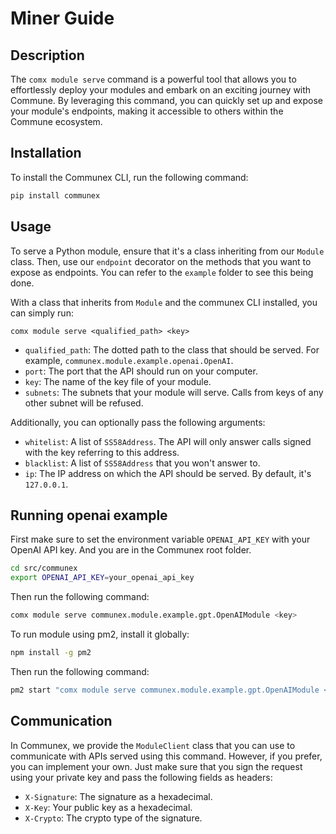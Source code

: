 # Miner Guide

## Description

The `comx module serve` command is a powerful tool that allows you to effortlessly deploy your modules and embark on an exciting journey with Commune. By leveraging this command, you can quickly set up and expose your module's endpoints, making it accessible to others within the Commune ecosystem.

## Installation

To install the Communex CLI, run the following command:

```sh
pip install communex
```

## Usage

To serve a Python module, ensure that it's a class inheriting from our `Module` class. Then, use our `endpoint` decorator on the methods that you want to expose as endpoints. You can refer to the `example` folder to see this being done.

With a class that inherits from `Module` and the communex CLI installed, you can simply run:

```
comx module serve <qualified_path> <key>
```

- `qualified_path`: The dotted path to the class that should be served. For example, `communex.module.example.openai.OpenAI`.
- `port`: The port that the API should run on your computer.
- `key`: The name of the key file of your module.
- `subnets`: The subnets that your module will serve. Calls from keys of any other subnet will be refused.

Additionally, you can optionally pass the following arguments:

- `whitelist`: A list of `SS58Address`. The API will only answer calls signed with the key referring to this address.
- `blacklist`: A list of `SS58Address` that you won't answer to.
- `ip`: The IP address on which the API should be served. By default, it's `127.0.0.1`.

## Running openai example

First make sure to set the environment variable `OPENAI_API_KEY` with your OpenAI API key. And you are in the Communex root folder.

```sh
cd src/communex
export OPENAI_API_KEY=your_openai_api_key
```

Then run the following command:

```sh
comx module serve communex.module.example.gpt.OpenAIModule <key> 
```

To run module using pm2, install it globally:

```sh
npm install -g pm2
```

Then run the following command:

```sh
pm2 start "comx module serve communex.module.example.gpt.OpenAIModule <key>" --name "openai"
```

## Communication

In Communex, we provide the `ModuleClient` class that you can use to communicate with APIs served using this command. However, if you prefer, you can implement your own. Just make sure that you sign the request using your private key and pass the following fields as headers:

- `X-Signature`: The signature as a hexadecimal.
- `X-Key`: Your public key as a hexadecimal.
- `X-Crypto`: The crypto type of the signature.
